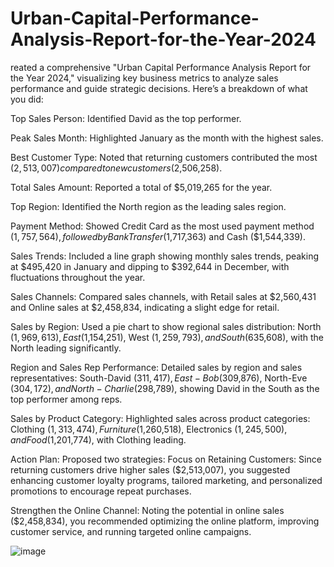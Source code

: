 # Urban-Capital-Performance-Analysis-Report-for-the-Year-2024
reated a comprehensive "Urban Capital Performance Analysis Report for the Year 2024," visualizing key business metrics to analyze sales performance and guide strategic decisions. 
Here’s a breakdown of what you did:

Top Sales Person: Identified David as the top performer.

Peak Sales Month: Highlighted January as the month with the highest sales.

Best Customer Type: Noted that returning customers contributed the most ($2,513,007) compared to new customers ($2,506,258).

Total Sales Amount: Reported a total of $5,019,265 for the year.

Top Region: Identified the North region as the leading sales region.

Payment Method: Showed Credit Card as the most used payment method ($1,757,564), followed by Bank Transfer ($1,717,363) and Cash ($1,544,339).

Sales Trends:
Included a line graph showing monthly sales trends, peaking at $495,420 in January and dipping to $392,644 in December, with fluctuations throughout the year.

Sales Channels:
Compared sales channels, with Retail sales at $2,560,431 and Online sales at $2,458,834, indicating a slight edge for retail.

Sales by Region:
Used a pie chart to show regional sales distribution: North ($1,969,613), East ($1,154,251), West ($1,259,793), and South ($635,608), with the North leading significantly.

Region and Sales Rep Performance:
Detailed sales by region and sales representatives: South-David ($311,417), East-Bob ($309,876), North-Eve ($304,172), and North-Charlie ($298,789), showing David in the South as the top performer among reps.

Sales by Product Category:
Highlighted sales across product categories: Clothing ($1,313,474), Furniture ($1,260,518), Electronics ($1,245,500), and Food ($1,201,774), with Clothing leading.

Action Plan:
Proposed two strategies:
Focus on Retaining Customers: Since returning customers drive higher sales ($2,513,007), you suggested enhancing customer loyalty programs, tailored marketing, and personalized promotions to encourage repeat purchases.

Strengthen the Online Channel: Noting the potential in online sales ($2,458,834), you recommended optimizing the online platform, improving customer service, and running targeted online campaigns.

![image](https://github.com/user-attachments/assets/e5780abb-c88d-4c39-8e76-61705763fc23)


